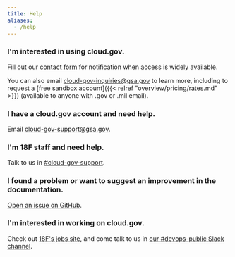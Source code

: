 ```yaml
---
title: Help
aliases:
  - /help
---
```


### I'm interested in using cloud.gov.

Fill out our [contact form](/#contact) for notification when access is widely available.

You can also email [cloud-gov-inquiries@gsa.gov](mailto:cloud-gov-inquiries@gsa.gov) to learn more, including to request a [free sandbox account]({{< relref "overview/pricing/rates.md" >}}) (available to anyone with .gov or .mil email).

### I have a cloud.gov account and need help.

Email [cloud-gov-support@gsa.gov](mailto:cloud-gov-support@gsa.gov).

### I'm 18F staff and need help.

Talk to us in [#cloud-gov-support](https://18f.slack.com/messages/cloud-gov-support).

### I found a problem or want to suggest an improvement in the documentation.

[Open an issue on GitHub](https://github.com/18F/cg-site/issues/new).

### I'm interested in working on cloud.gov.

Check out [18F's jobs site](https://pages.18f.gov/joining-18f/), and come talk to us in [our #devops-public Slack channel](https://chat.18f.gov/?channel=devops-public).

